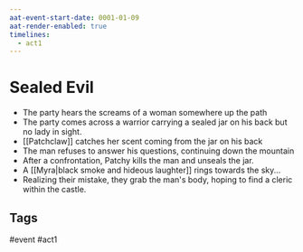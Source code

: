 ```yaml
---
aat-event-start-date: 0001-01-09
aat-render-enabled: true
timelines:
  - act1
---
```

# Sealed Evil
- The party hears the screams of a woman somewhere up the path
- The party comes across a warrior carrying a sealed jar on his back but no lady in sight.
- [[Patchclaw]] catches her scent coming from the jar on his back
- The man refuses to answer his questions, continuing down the mountain
- After a confrontation, Patchy kills the man and unseals the jar.
- A [[Myra|black smoke and hideous laughter]] rings towards the sky...
- Realizing their mistake, they grab the man's body, hoping to find a cleric within the castle.

## Tags
 #event #act1